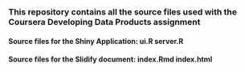 

### This repository contains all the source files used with the Coursera Developing Data Products assignment

#### Source files for the Shiny Application: ui.R server.R

#### Source files for the Slidify document: index.Rmd index.html

 
